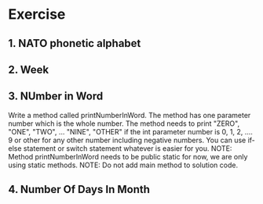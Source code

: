 # Exercise
## 1. NATO phonetic alphabet
## 2. Week
## 3. NUmber in Word
Write a method called printNumberInWord. The method has one parameter number which is the whole number. The method needs to print "ZERO", "ONE", "TWO", ... "NINE", "OTHER" if the int parameter number is 0, 1, 2, .... 9 or other for any other number including negative numbers. You can use if-else statement or switch statement whatever is easier for you.
NOTE: Method printNumberInWord needs to be public static for now, we are only using static methods.
NOTE: Do not add main method to solution code.
## 4. Number Of Days In Month

